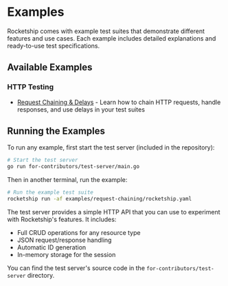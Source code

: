 # Examples

Rocketship comes with example test suites that demonstrate different features and use cases. Each example includes detailed explanations and ready-to-use test specifications.

## Available Examples

### HTTP Testing

- [Request Chaining & Delays](examples/request-chaining.md) - Learn how to chain HTTP requests, handle responses, and use delays in your test suites

## Running the Examples

To run any example, first start the test server (included in the repository):

```bash
# Start the test server
go run for-contributors/test-server/main.go
```

Then in another terminal, run the example:

```bash
# Run the example test suite
rocketship run -af examples/request-chaining/rocketship.yaml
```

The test server provides a simple HTTP API that you can use to experiment with Rocketship's features. It includes:

- Full CRUD operations for any resource type
- JSON request/response handling
- Automatic ID generation
- In-memory storage for the session

You can find the test server's source code in the `for-contributors/test-server` directory.
